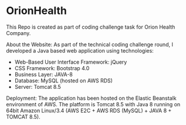 # OrionHealth
This Repo is created as part of coding challenge task for Orion Health Company.

About the Website:
As part of the technical coding challenge round, I developed a Java based web application using technologies:
* Web-Based User Interface Framework: jQuery
* CSS Framework: Bootstrap 4.0
* Business Layer: JAVA-8
* Database: MySQL (hosted on AWS RDS)
* Server: Tomcat 8.5

Deployment: The application has been hosted on the Elastic Beanstalk environment of AWS. The platform is Tomcat 8.5 with Java 8 running on 64bit Amazon Linux/3.4 (AWS E2C + AWS RDS (MySQL) + JAVA 8 + TOMCAT 8.5).
